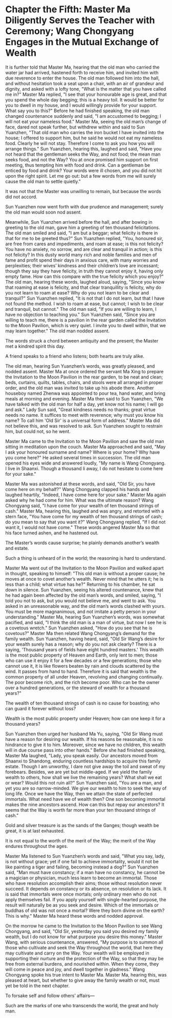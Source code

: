 # Chapter the Fifth: Master Ma Diligently Serves the Teacher with Ceremony; Wang Chongyang Engages in the Mutual Exchange of Wealth

It is further told that Master Ma, hearing that the old man who carried the water jar had arrived, hastened forth to receive him, and invited him with due reverence to enter the house. The old man followed him into the hall, and without hesitation took a seat upon a chair, with an air of grandeur and dignity, and asked with a lofty tone, "What is the matter that you have called me in?" Master Ma replied, "I see that your honourable age is great, and that you spend the whole day begging; this is a heavy toil. It would be better for you to dwell in my house, and I would willingly provide for your support. What say you to this?" Before he had finished speaking, the old man changed countenance suddenly and said, "I am accustomed to begging; I will not eat your nameless food." Master Ma, seeing the old man’s change of face, dared not speak further, but withdrew within and said to Sun Yuanzhen, "That old man who carries the iron bucket I have invited into the house; I offered to support him, but he said he would not eat my nameless food. Clearly he will not stay. Therefore I come to ask you how you will arrange things." Sun Yuanzhen, hearing this, laughed and said, "Have you not heard that the gentleman seeks the Way, and not food; the mean man seeks food, and not the Way? You at once promised him support on first meeting, thus tempting him with food and drink. Can a gentleman be enticed by food and drink? Your words were ill chosen, and you did not hit upon the right spirit. Let me go out: but a few words from me will surely cause the old man to settle quietly."

It was not that the Master was unwilling to remain, but because the words did not accord.

Sun Yuanzhen now went forth with due prudence and management; surely the old man would soon nod assent.

Meanwhile, Sun Yuanzhen arrived before the hall, and after bowing in greeting to the old man, gave him a greeting of ten thousand felicitations. The old man smiled and said, "I am but a beggar; what felicity is there in that for me to be greeted thus?" Sun Yuanzhen replied, "You, honoured sir, are free from cares and impediments, and roam at ease; is this not felicity? You have no anxiety, no sorrow, and are clear and tranquil in action; is this not felicity? In this dusty world many rich and noble families and men of fame and profit spend their days in anxious care, with many worries and perplexities; their wives’ kindness and their children’s love are incessant; though they say they have felicity, in truth they cannot enjoy it, having only empty fame. How can this compare with the true felicity which you enjoy?" The old man, hearing these words, laughed aloud, saying, "Since you know that roaming at ease is felicity, and that clear tranquillity is felicity, why do you not learn to roam at ease? Why do you not learn to be clear and tranquil?" Sun Yuanzhen replied, "It is not that I do not learn, but that I have not found the method. I wish to roam at ease, but cannot; I wish to be clear and tranquil, but cannot." The old man said, "If you are willing to learn, I have no objection to teaching you." Sun Yuanzhen said, "Since you are willing to teach me, there is a pavilion in the rear garden called the Invitation to the Moon Pavilion, which is very quiet. I invite you to dwell within, that we may learn together." The old man nodded assent.

The words struck a chord between antiquity and the present; the Master met a kindred spirit this day.

A friend speaks to a friend who listens; both hearts are truly alike.

The old man, hearing Sun Yuanzhen’s words, was greatly pleased, and nodded assent. Master Ma at once ordered the servant Ma Xing to prepare the Invitation to the Moon Pavilion in the rear garden, to be neat and clean; beds, curtains, quilts, tables, chairs, and stools were all arranged in proper order, and the old man was invited to take up his abode there. Another houseboy named Zhenwa was appointed to pour tea, hand water, and bring meals at morning and evening. Master Ma then said to Sun Yuanzhen, "We have talked with the old man for half a day, yet know not his name; I will go and ask." Lady Sun said, "Great kindness needs no thanks; great virtue needs no name. It suffices to meet with reverence; why must you know his name? To call him 'Old Sir' is a universal form of address." Master Ma did not believe this, and was resolved to ask. Sun Yuanzhen sought to restrain him, but could not, so he went.

Master Ma came to the Invitation to the Moon Pavilion and saw the old man sitting in meditation upon the couch. Master Ma approached and said, "May I ask your honoured surname and name? Where is your home? Why have you come here?" He asked several times in succession. The old man opened his eyes wide and answered loudly, "My name is Wang Chongyang. I live in Shaanxi. Though a thousand li away, I do not hesitate to come here for your sake."

Master Ma was astonished at these words, and said, "Old Sir, you have come here on my behalf?" Wang Chongyang clapped his hands and laughed heartily, "Indeed, I have come here for your sake." Master Ma again asked why he had come for him. What was the ultimate reason? Wang Chongyang said, "I have come for your wealth of ten thousand strings of cash." Master Ma, hearing this, laughed and was angry, and retorted with a stern face, "You have come for my wealth of ten thousand strings of cash; do you mean to say that you want it?" Wang Chongyang replied, "If I did not want it, I would not have come." These words angered Master Ma so that his face turned ashen, and he hastened out.

The Master’s words cause surprise; he plainly demands another’s wealth and estate.

Such a thing is unheard of in the world; the reasoning is hard to understand.

Master Ma went out of the Invitation to the Moon Pavilion and walked apart in thought, speaking to himself: "This old man is without a proper cause; he moves at once to covet another’s wealth. Never mind that he utters it; he is less than a child; what virtue has he?" Returning to his chamber, he sat down in silence. Sun Yuanzhen, seeing his altered countenance, knew that he had again been affected by the old man’s words, and smiled, saying, "I told you not to ask, but you would not believe me, and went to ask. You asked in an unreasonable way, and the old man’s words clashed with yours. You must be more magnanimous, and not imitate a petty person in your understanding." Master Ma, hearing Sun Yuanzhen’s words, was somewhat pacified, and said, "I think the old man is a man of virtue, but now I see he is a covetous wretch." Sun Yuanzhen asked, "How do you see that he is covetous?" Master Ma then related Wang Chongyang’s demand for the family wealth. Sun Yuanzhen, having heard, said, "Old Sir Wang’s desire for your wealth surely has a reason; why do you not ask clearly? There is a saying, 'Thousand years of fields have eight hundred masters.' This wealth is the most public property of Heaven and Earth, only lent to men; those who can use it enjoy it for a few decades or a few generations; those who cannot use it, it is like flowers beaten by rain and clouds scattered by the wind. It passes from hand to hand. Therefore it is said that wealth is the common property of all under Heaven, revolving and changing continually. The poor become rich, and the rich become poor. Who can be the owner over a hundred generations, or the steward of wealth for a thousand years?"

The wealth of ten thousand strings of cash is no cause for boasting; who can guard it forever without loss?

Wealth is the most public property under Heaven; how can one keep it for a thousand years?

Sun Yuanzhen then urged her husband Ma Yu, saying, "Old Sir Wang must have a reason for desiring our wealth. If his reasons be reasonable, it is no hindrance to give it to him. Moreover, since we have no children, this wealth will in due course pass into other hands." Before she had finished speaking, Master Ma laughed, "Lady, you speak easily. Our ancestors moved from Shaanxi to Shandong, enduring countless hardships to acquire this family estate. Though I am unworthy, I dare not give away the toil and sweat of my forebears. Besides, we are yet but middle-aged. If we yield the family wealth to others, how shall we live the remaining years? What shall we eat or wear? Would this not ruin all?" Sun Yuanzhen said, "You are a man, and yet you are so narrow-minded. We give our wealth to him to seek the way of long life. Once we have the Way, then we attain the state of perfected immortals. What need have we of wealth then? One son becoming immortal makes the nine ancestors ascend. How can this but repay our ancestors? It seems that the Way is worth far more than your ten thousand strings of cash."

Gold and silver treasure is as the sands of the Ganges; though wealth be great, it is at last exhausted.

It is not equal to the worth of the merit of the Way; the merit of the Way endures throughout the ages.

Master Ma listened to Sun Yuanzhen’s words and said, "What you say, lady, is not without grace; yet if one fail to achieve immortality, would it not be like painting a tiger and failing, becoming instead a dog?" Sun Yuanzhen said, "Man must have constancy; if a man have no constancy, he cannot be a magician or physician, much less learn to become an immortal. Those who have resolution accomplish their aims; those without resolution never succeed. It depends on constancy or its absence, on resolution or its lack. It is said that immortals were once mortals; only ordinary men who do not apply themselves fail. If you apply yourself with single-hearted purpose, the result will naturally be as you seek and desire. Which of the immortals or buddhas of old was not once a mortal? Were they born divine on the earth? This is why." Master Ma heard these words and nodded approval.

On the morrow he came to the Invitation to the Moon Pavilion to see Wang Chongyang, and said, "Old Sir, yesterday you said you desired my family wealth, but I do not know for what purpose you desire this money." Master Wang, with serious countenance, answered, "My purpose is to summon all those who cultivate and seek the Way throughout the world, that here they may cultivate and carry on the Way. Your wealth will be employed in supporting their nurture and the protection of the Way, so that they may be free from external burdens, and nourished within. When they come, they will come in peace and joy, and dwell together in gladness." Wang Chongyang spoke his true intent to Master Ma. Master Ma, hearing this, was pleased at heart, but whether to give away the family wealth or not, must yet be told in the next chapter.

To forsake self and follow others’ affairs—

Such are the marks of one who transcends the world, the great and holy man.
